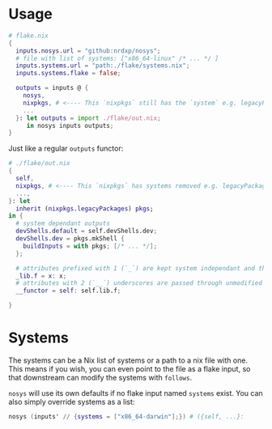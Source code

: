 # Usage

```nix
# flake.nix
{
  inputs.nosys.url = "github:nrdxp/nosys";
  # file with list of systems: ["x86_64-linux" /* ... */ ]
  inputs.systems.url = "path:./flake/systems.nix";
  inputs.systems.flake = false;

  outputs = inputs @ {
    nosys,
    nixpkgs, # <---- This `nixpkgs` still has the `system` e.g. legacyPackages.${system}.zlib
    ...
  }: let outputs = import ./flake/out.nix;
     in nosys inputs outputs;
}
```

Just like a regular `outputs` functor:
```nix
# ./flake/out.nix
{
  self,
  nixpkgs, # <---- This `nixpkgs` has systems removed e.g. legacyPackages.zlib
  ...,
}: let
  inherit (nixpkgs.legacyPackages) pkgs;
in {
  # system dependant outputs
  devShells.default = self.devShells.dev;
  devShells.dev = pkgs.mkShell {
    buildInputs = with pkgs; [/* ... */];
  };

  # attributes prefixed with 1 (`_`) are kept system independant and the leading `_` is removed
  _lib.f = x: x;
  # attributes with 2 (`__`) underscores are passed through unmodified
  __functor = self: self.lib.f;

}
```


# Systems

The systems can be a Nix list of systems or a path to a nix file with one. This means if you wish,
you can even point to the file as a flake input, so that downstream can modify the systems with
`follows`.

`nosys` will use its own defaults if no flake input named `systems` exist. You can also
simply override systems as a list:
```nix
nosys (inputs' // {systems = ["x86_64-darwin"];}) # ({self, ...}:
```
